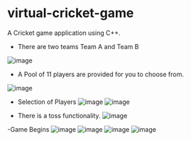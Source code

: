 # virtual-cricket-game

A Cricket game application using C++.

- There are two teams Team A and Team B

![image](https://user-images.githubusercontent.com/91892099/225728835-70ea8987-76d2-4bc3-abc8-a022d8eeddcd.png)

- A Pool of 11 players are provided for you to choose from.

![image](https://user-images.githubusercontent.com/91892099/225729226-37a683cf-9aa3-4345-be61-ba81302c3112.png)

- Selection of Players
![image](https://user-images.githubusercontent.com/91892099/225729682-a2885a8d-7abb-4f30-92a3-6463ea2d4be3.png)
![image](https://user-images.githubusercontent.com/91892099/225729761-a9f94b92-8deb-4530-a275-ec57810fc07f.png)


- There is a toss functionality.
![image](https://user-images.githubusercontent.com/91892099/225730054-c18d1a5e-427c-451e-a5c0-e64956437b71.png)

-Game Begins
![image](https://user-images.githubusercontent.com/91892099/225730281-a7bf9bc9-8b9f-4e4e-9197-bbe1b6f8e9ff.png)
![image](https://user-images.githubusercontent.com/91892099/225730666-5c541a7d-35be-4716-8b39-da447f045fa6.png)
![image](https://user-images.githubusercontent.com/91892099/225730739-86fbbd42-bf1a-41fd-8f2d-5d737469dfa2.png)
![image](https://user-images.githubusercontent.com/91892099/225730838-4e64cd31-df34-4c0a-a3ed-7ff9e17d025f.png)


